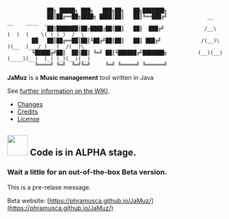                  ██╗ █████╗ ███╗   ███╗██╗   ██╗███████╗                 
                 ██║██╔══██╗████╗ ████║██║   ██║╚══███╔╝             __    __    ____  _   _    __     
                 ██║███████║██╔████╔██║██║   ██║  ███╔╝             /__\  (  )  (  _ \( )_( )  /__\   
            ██   ██║██╔══██║██║╚██╔╝██║██║   ██║ ███╔╝             /(__)\  )(__  )___/ ) _ (  /(__)\
            ╚█████╔╝██║  ██║██║ ╚═╝ ██║╚██████╔╝███████╗          (__)(__)(____)(__)  (_) (_)(__)(__)   
             ╚════╝ ╚═╝  ╚═╝╚═╝     ╚═╝ ╚═════╝ ╚══════╝            
                                            
**JaMuz** is a **Music management** tool written in Java

See [further information on the WIKI](https://github.com/phramusca/JaMuz/wiki).

* [Changes](CHANGES.md)
* [Credits](CREDITS.md)
* [License](LICENSE.md)

## <img src="https://github.com/phramusca/JaMuz/blob/master/data/icon/tag/Problème.jpg" width="48"> Code is in ALPHA stage.
### Wait a little for an out-of-the-box Beta version.

This is a pre-relase message. 

Beta website: [https://phramusca.github.io/JaMuz/](https://phramusca.github.io/JaMuz/)
